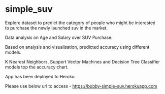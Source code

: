 # simple_suv
Explore dataset to predict the category of people who might be interested to purchase the newly launched suv in the market.

Data analysis on Age and Salary over SUV Purchase.

Based on analysis and visualisation, predicted accuracy using different models.

K Nearest Neighbors, Support Vector Machines and Decision Tree Classifier models top the accuracy chart.

App has been deployed to Heroku.

Please use below url to access -
https://bobby-simple-suv.herokuapp.com
